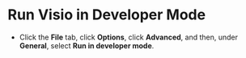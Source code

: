 
# Run Visio in Developer Mode

- Click the  **File** tab, click **Options**, click **Advanced**, and then, under  **General**, select  **Run in developer mode**.
    
